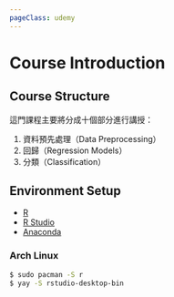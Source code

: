 ```yaml
---
pageClass: udemy
---
```


# Course Introduction

## Course Structure

這門課程主要將分成十個部分進行講授：

1. 資料預先處理（Data Preprocessing）
2. 回歸（Regression Models）
3. 分類（Classification）

## Environment Setup

- [R](https://www.r-project.org/)
- [R Studio](https://rstudio.com/)
- [Anaconda](https://www.anaconda.com/)

### Arch Linux

```bash
$ sudo pacman -S r
$ yay -S rstudio-desktop-bin
```